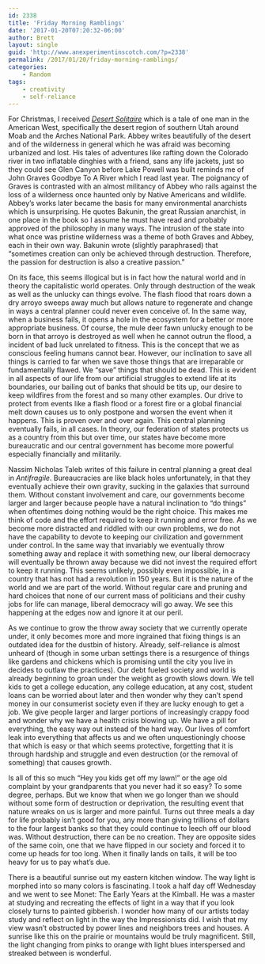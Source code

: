 ```yaml
---
id: 2338
title: 'Friday Morning Ramblings'
date: '2017-01-20T07:20:32-06:00'
author: Brett
layout: single
guid: 'http://www.anexperimentinscotch.com/?p=2338'
permalink: /2017/01/20/friday-morning-ramblings/
categories:
    - Random
tags:
    - creativity
    - self-reliance
---
```


For Christmas, I received *[Desert Solitaire](https://smile.amazon.com/Desert-Solitaire-Edward-Abbey/dp/0671695886/ref=sr_1_1?ie=UTF8&qid=1484914761&sr=8-1&keywords=desert+solitaire)* which is a tale of one man in the American West, specifically the desert region of southern Utah around Moab and the Arches National Park. Abbey writes beautifully of the desert and of the wilderness in general which he was afraid was becoming urbanized and lost. His tales of adventures like rafting down the Colorado river in two inflatable dinghies with a friend, sans any life jackets, just so they could see Glen Canyon before Lake Powell was built reminds me of John Graves Goodbye To A River which I read last year. The poignancy of Graves is contrasted with an almost militancy of Abbey who rails against the loss of a wilderness once haunted only by Native Americans and wildlife. Abbey’s works later became the basis for many environmental anarchists which is unsurprising. He quotes Bakunin, the great Russian anarchist, in one place in the book so I assume he must have read and probably approved of the philosophy in many ways. The intrusion of the state into what once was pristine wilderness was a theme of both Graves and Abbey, each in their own way. Bakunin wrote (slightly paraphrased) that “sometimes creation can only be achieved through destruction. Therefore, the passion for destruction is also a creative passion.”

On its face, this seems illogical but is in fact how the natural world and in theory the capitalistic world operates. Only through destruction of the weak as well as the unlucky can things evolve. The flash flood that roars down a dry arroyo sweeps away much but allows nature to regenerate and change in ways a central planner could never even conceive of. In the same way, when a business fails, it opens a hole in the ecosystem for a better or more appropriate business. Of course, the mule deer fawn unlucky enough to be born in that arroyo is destroyed as well when he cannot outrun the flood, a incident of bad luck unrelated to fitness. This is the concept that we as conscious feeling humans cannot bear. However, our inclination to save all things is carried to far when we save those things that are irreparable or fundamentally flawed. We “save” things that should be dead. This is evident in all aspects of our life from our artificial struggles to extend life at its boundaries, our bailing out of banks that should be tits up, our desire to keep wildfires from the forest and so many other examples. Our drive to protect from events like a flash flood or a forest fire or a global financial melt down causes us to only postpone and worsen the event when it happens. This is proven over and over again. This central planning eventually fails, in all cases. In theory, our federation of states protects us as a country from this but over time, our states have become more bureaucratic and our central government has become more powerful especially financially and militarily.

Nassim Nicholas Taleb writes of this failure in central planning a great deal in *Antifragile*. Bureaucracies are like black holes unfortunately, in that they eventually achieve their own gravity, sucking in the galaxies that surround them. Without constant involvement and care, our governments become larger and larger because people have a natural inclination to “do things” when oftentimes doing nothing would be the right choice. This makes me think of code and the effort required to keep it running and error free. As we become more distracted and riddled with our own problems, we do not have the capability to devote to keeping our civilization and government under control. In the same way that invariably we eventually throw something away and replace it with something new, our liberal democracy will eventually be thrown away because we did not invest the required effort to keep it running. This seems unlikely, possibly even impossible, in a country that has not had a revolution in 150 years. But it is the nature of the world and we are part of the world. Without regular care and pruning and hard choices that none of our current mass of politicians and their cushy jobs for life can manage, liberal democracy will go away. We see this happening at the edges now and ignore it at our peril.

As we continue to grow the throw away society that we currently operate under, it only becomes more and more ingrained that fixing things is an outdated idea for the dustbin of history. Already, self-reliance is almost unheard of (though in some urban settings there is a resurgence of things like gardens and chickens which is promising until the city you live in decides to outlaw the practices). Our debt fueled society and world is already beginning to groan under the weight as growth slows down. We tell kids to get a college education, any college education, at any cost, student loans can be worried about later and then wonder why they can’t spend money in our consumerist society even if they are lucky enough to get a job. We give people larger and larger portions of increasingly crappy food and wonder why we have a health crisis blowing up. We have a pill for everything, the easy way out instead of the hard way. Our lives of comfort leak into everything that affects us and we often unquestioningly choose that which is easy or that which seems protective, forgetting that it is through hardship and struggle and even destruction (or the removal of something) that causes growth.

Is all of this so much “Hey you kids get off my lawn!” or the age old complaint by your grandparents that you never had it so easy? To some degree, perhaps. But we know that when we go longer than we should without some form of destruction or deprivation, the resulting event that nature wreaks on us is larger and more painful. Turns out three meals a day for life probably isn’t good for you, any more than giving trillions of dollars to the four largest banks so that they could continue to leech off our blood was. Without destruction, there can be no creation. They are opposite sides of the same coin, one that we have flipped in our society and forced it to come up heads for too long. When it finally lands on tails, it will be too heavy for us to pay what’s due.

There is a beautiful sunrise out my eastern kitchen window. The way light is morphed into so many colors is fascinating. I took a half day off Wednesday and we went to see Monet: The Early Years at the Kimball. He was a master at studying and recreating the effects of light in a way that if you look closely turns to painted gibberish. I wonder how many of our artists today study and reflect on light in the way the Impressionists did. I wish that my view wasn’t obstructed by power lines and neighbors trees and houses. A sunrise like this on the prairie or mountains would be truly magnificent. Still, the light changing from pinks to orange with light blues interspersed and streaked between is wonderful.